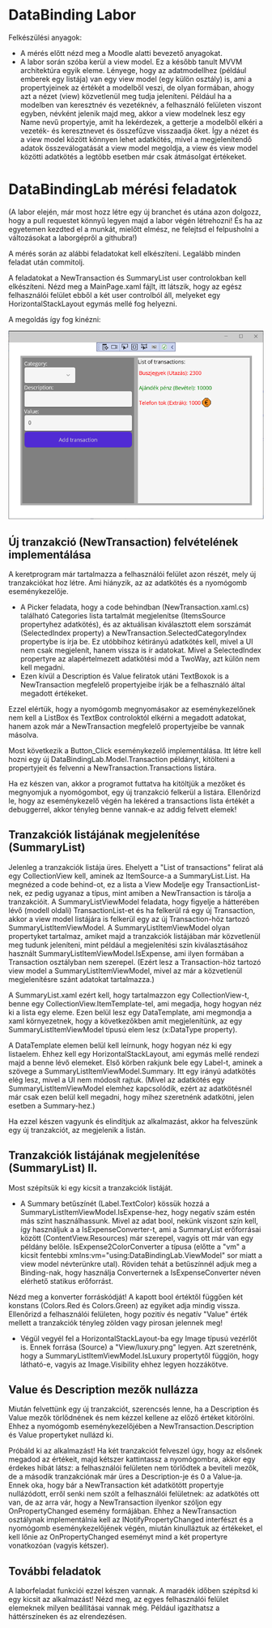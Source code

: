# DataBinding Labor

Felkészülési anyagok:

- A mérés előtt nézd meg a Moodle alatti bevezető anyagokat.
- A labor során szóba kerül a view model. Ez a később tanult MVVM architektúra egyik eleme. Lényege, hogy az adatmodellhez (például emberek egy listája) van egy view model (egy külön osztály) is, ami a propertyjeinek az értékét a modelből veszi, de olyan formában, ahogy azt a nézet (view) közvetlenül meg tudja jeleníteni. Például ha a modelben van keresztnév és vezetéknév, a felhasználó felületen viszont egyben, névként jelenik majd meg, akkor a view modelnek lesz egy Name nevű propertyje, amit ha lekérdezek, a getterje a modelből elkéri a vezeték- és keresztnevet és összefűzve visszaadja őket. Így a nézet és a view model között könnyen lehet adatkötés, mivel a megjelenítendő adatok összeválogatását a view model megoldja, a view és view model közötti adatkötés a legtöbb esetben már csak átmásolgat értékeket.

# DataBindingLab mérési feladatok

(A labor elején, már most hozz létre egy új branchet és utána azon dolgozz, hogy a pull requestet könnyű legyen majd a labor végén létrehozni! És ha az egyetemen kezdted el a munkát, mielőtt elmész, ne felejtsd el felpusholni a változásokat a laborgépről a githubra!)

A mérés során az alábbi feladatokat kell elkészíteni. Legalább minden feladat után commitolj.

A feladatokat a NewTransaction és SummaryList user controlokban kell elkészíteni. Nézd meg a MainPage.xaml fájlt, itt látszik, hogy az egész felhasználói felület ebből a két user controlból áll, melyeket egy HorizontalStackLayout egymás mellé fog helyezni.

A megoldás így fog kinézni:

![](docs/SampleSolution.png)

## Új tranzakció (NewTransaction) felvételének implementálása

A keretprogram már tartalmazza a felhasználói felület azon részét, mely új tranzakciókat hoz létre. Ami hiányzik, az az adatkötés és a nyomógomb eseménykezelője.

- A Picker feladata, hogy a code behindban (NewTransaction.xaml.cs) található Categories lista tartalmát megjelenítse (ItemsSource propertyhez adatkötés), és az aktuálisan kiválasztott elem sorszámát (SelectedIndex property) a NewTransaction.SelectedCategoryIndex propertybe is írja be. Ez utóbbihoz kétirányú adatkötés kell, mivel a UI nem csak megjelenít, hanem vissza is ír adatokat. Mivel a SelectedIndex propertyre az alapértelmezett adatkötési mód a TwoWay, azt külön nem kell megadni.
- Ezen kívül a Description és Value feliratok utáni TextBoxok is a NewTransaction megfelelő propertyjeibe írják be a felhasználó által megadott értékeket.

Ezzel elértük, hogy a nyomógomb megnyomásakor az eseménykezelőnek nem kell a ListBox és TextBox controloktól elkérni a megadott adatokat, hanem azok már a NewTransaction megfelelő propertyjeibe be vannak másolva.

Most következik a Button_Click eseménykezelő implementálása. Itt létre kell hozni egy új DataBindingLab.Model.Transaction példányt, kitölteni a propertyjeit és felvenni a NewTransaction.Transactions listára.

Ha ez készen van, akkor a programot futtatva ha kitöltjük a mezőket és megnyomjuk a nyomógombot, egy új tranzakció felkerül a listára.
Ellenőrizd le, hogy az eseménykezelő végén ha lekéred a transactions lista értékét a debuggerrel, akkor tényleg benne vannak-e az addig felvett elemek!

## Tranzakciók listájának megjelenítése (SummaryList)

Jelenleg a tranzakciók listája üres. Ehelyett a "List of transactions" felirat alá egy CollectionView kell, aminek az ItemSource-a a SummaryList.List. Ha megnézed a code behind-ot, ez a lista a View Modelje egy TransactionList-nek, ez pedig ugyanaz a típus, mint amiben a NewTransaction is tárolja a tranzakcióit. A SummaryListViewModel feladata, hogy figyelje a hátterében lévő (modell oldali) TransactionList-et és ha felkerül rá egy új Transaction, akkor a view model listájára is felkerül egy az új Transaction-höz tartozó SummaryListItemViewModel. A SummaryListItemViewModel olyan propertyket tartalmaz, amiket majd a tranzakciók listájában már közvetlenül meg tudunk jeleníteni, mint például a megjelenítési szín kiválasztásához használt SummaryListItemViewModel.IsExpense, ami ilyen formában a Transaction osztályban nem szerepel. (Ezért lesz a Transaction-höz tartozó view model a SummaryListItemViewModel, mivel az már a közvetlenül megjelenítésre szánt adatokat tartalmazza.)

A SummaryList.xaml ezért kell, hogy tartalmazzon egy CollectionView-t, benne egy CollectionView.ItemTemplate-tel, ami megadja, hogy hogyan néz ki a lista egy eleme. Ezen belül lesz egy DataTemplate, ami megmondja a xaml környezetnek, hogy a következőkben amit megjelenítünk, az egy SummaryListItemViewModel típusú elem lesz (x:DataType property).

A DataTemplate elemen belül kell leírnunk, hogy hogyan néz ki egy listaelem. Ehhez kell egy HorizontalStackLayout, ami egymás mellé rendezi majd a benne lévő elemeket. Első körben rakjunk bele egy Label-t, aminek a szövege a SummaryListItemViewModel.Summary. Itt egy irányú adatkötés elég lesz, mivel a UI nem módosít rajtuk. (Mivel az adatkötés egy SummaryListItemViewModel elemhez kapcsolódik, ezért az adatkötésnél már csak ezen belül kell megadni, hogy mihez szeretnénk adatkötni, jelen esetben a Summary-hez.)

Ha ezzel készen vagyunk és elindítjuk az alkalmazást, akkor ha felveszünk egy új tranzakciót, az megjelenik a listán.

## Tranzakciók listájának megjelenítése (SummaryList) II.

Most szépítsük ki egy kicsit a tranzakciók listáját.

- A Summary betűszínét (Label.TextColor) kössük hozzá a SummaryListItemViewModel.IsExpense-hez, hogy negatív szám estén más színt használhassunk. Mivel az adat bool, nekünk viszont szín kell, így használjuk a a IsExpenseConverter-t, ami a SummaryList erőforrásai között (ContentView.Resources) már szerepel, vagyis ott már van egy példány belőle. IsExpense2ColorConverter a típusa (előtte a "vm" a kicsit fentebbi xmlns:vm="using:DataBindingLab.ViewModel" sor miatt a view model névterünkre utal). Röviden tehát a betűszínnél adjuk meg a Binding-nak, hogy használja Converternek a IsExpenseConverter néven elérhető statikus erőforrást.

Nézd meg a konverter forráskódját! A kapott bool értéktől függően két konstans (Colors.Red és Colors.Green) az egyiket adja mindig vissza.
Ellenőrizd a felhasználói felületen, hogy pozitív és negatív "Value" érték mellett a tranzakciók tényleg zölden vagy pirosan jelennek meg!

- Végül vegyél fel a HorizontalStackLayout-ba egy Image típusú vezérlőt is. Ennek forrása (Source) a "View/luxury.png" legyen. Azt szeretnénk, hogy a SummaryListItemViewModel.IsLuxury propertytől függjön, hogy látható-e, vagyis az Image.Visibility ehhez legyen hozzákötve.

## Value és Description mezők nullázza

Miután felvettünk egy új tranzakciót, szerencsés lenne, ha a Description és Value mezők törlődnének és nem kézzel kellene az előző értéket kitörölni. Ehhez a nyomógomb eseménykezelőjében a NewTransaction.Description és Value propertyket nullázd ki.

Próbáld ki az alkalmazást! Ha két tranzakciót felveszel úgy, hogy az elsőnek megadod az értékeit, majd kétszer kattintassz a nyomógombra, akkor egy érdekes hibát látsz: a felhasználói felületen nem törlődtek a beviteli mezők, de a második tranzakciónak már üres a Description-je és 0 a Value-ja.
Ennek oka, hogy bár a NewTransaction két adatkötött propertyje nullázódott, erről senki nem szólt a felhasználói felületnek: az adatkötés ott van, de az arra vár, hogy a NewTransaction ilyenkor szóljon egy OnPropertyChanged esemény formájában. Ehhez a NewTransaction osztálynak implementálnia kell az INotifyPropertyChanged interfészt és a nyomógomb eseménykezelőjének végén, miután kinulláztuk az értékeket, el kell lőnie az OnPropertyChanged eseményt mind a két propertyre vonatkozóan (vagyis kétszer).

## További feladatok

A laborfeladat funkciói ezzel készen vannak. A maradék időben szépítsd ki egy kicsit az alkalmazást! Nézd meg, az egyes felhasználói felület elemeknek milyen beállításai vannak még. Például igazíthatsz a háttérszíneken és az elrendezésen.
